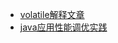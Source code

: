 * [volatile解释文章](https://www.ibm.com/developerworks/cn/java/j-jtp06197.html "volatile好文")
* [java应用性能调优实践](https://www.ibm.com/developerworks/cn/java/j-lo-performance-tuning-practice/index.html)
